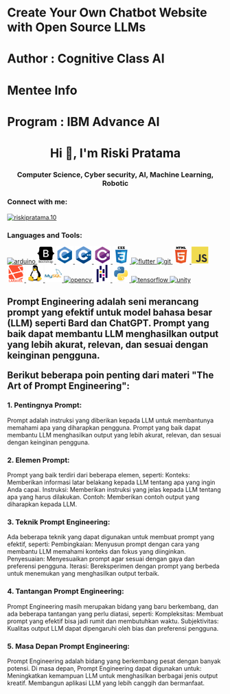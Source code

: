 # Create Your Own Chatbot Website with Open Source LLMs
# Author : Cognitive Class AI
# Mentee Info
# Program : IBM Advance AI

<h1 align="center">Hi 👋, I'm Riski Pratama</h1>
<h3 align="center">Computer Science, Cyber security, AI, Machine Learning, Robotic</h3>

<h3 align="left">Connect with me:</h3>
<p align="left">
<a href="https://instagram.com/riskipratama.10" target="blank"><img align="center" src="https://raw.githubusercontent.com/rahuldkjain/github-profile-readme-generator/master/src/images/icons/Social/instagram.svg" alt="riskipratama.10" height="30" width="40" /></a>
</p>

<h3 align="left">Languages and Tools:</h3>
<p align="left"> <a href="https://www.arduino.cc/" target="_blank" rel="noreferrer"> <img src="https://cdn.worldvectorlogo.com/logos/arduino-1.svg" alt="arduino" width="40" height="40"/> </a> <a href="https://getbootstrap.com" target="_blank" rel="noreferrer"> <img src="https://raw.githubusercontent.com/devicons/devicon/master/icons/bootstrap/bootstrap-plain-wordmark.svg" alt="bootstrap" width="40" height="40"/> </a> <a href="https://www.cprogramming.com/" target="_blank" rel="noreferrer"> <img src="https://raw.githubusercontent.com/devicons/devicon/master/icons/c/c-original.svg" alt="c" width="40" height="40"/> </a> <a href="https://www.w3schools.com/cpp/" target="_blank" rel="noreferrer"> <img src="https://raw.githubusercontent.com/devicons/devicon/master/icons/cplusplus/cplusplus-original.svg" alt="cplusplus" width="40" height="40"/> </a> <a href="https://www.w3schools.com/cs/" target="_blank" rel="noreferrer"> <img src="https://raw.githubusercontent.com/devicons/devicon/master/icons/csharp/csharp-original.svg" alt="csharp" width="40" height="40"/> </a> <a href="https://www.w3schools.com/css/" target="_blank" rel="noreferrer"> <img src="https://raw.githubusercontent.com/devicons/devicon/master/icons/css3/css3-original-wordmark.svg" alt="css3" width="40" height="40"/> </a> <a href="https://flutter.dev" target="_blank" rel="noreferrer"> <img src="https://www.vectorlogo.zone/logos/flutterio/flutterio-icon.svg" alt="flutter" width="40" height="40"/> </a> <a href="https://git-scm.com/" target="_blank" rel="noreferrer"> <img src="https://www.vectorlogo.zone/logos/git-scm/git-scm-icon.svg" alt="git" width="40" height="40"/> </a> <a href="https://www.w3.org/html/" target="_blank" rel="noreferrer"> <img src="https://raw.githubusercontent.com/devicons/devicon/master/icons/html5/html5-original-wordmark.svg" alt="html5" width="40" height="40"/> </a> <a href="https://developer.mozilla.org/en-US/docs/Web/JavaScript" target="_blank" rel="noreferrer"> <img src="https://raw.githubusercontent.com/devicons/devicon/master/icons/javascript/javascript-original.svg" alt="javascript" width="40" height="40"/> </a> <a href="https://laravel.com/" target="_blank" rel="noreferrer"> <img src="https://raw.githubusercontent.com/devicons/devicon/master/icons/laravel/laravel-plain-wordmark.svg" alt="laravel" width="40" height="40"/> </a> <a href="https://www.linux.org/" target="_blank" rel="noreferrer"> <img src="https://raw.githubusercontent.com/devicons/devicon/master/icons/linux/linux-original.svg" alt="linux" width="40" height="40"/> </a> <a href="https://www.mysql.com/" target="_blank" rel="noreferrer"> <img src="https://raw.githubusercontent.com/devicons/devicon/master/icons/mysql/mysql-original-wordmark.svg" alt="mysql" width="40" height="40"/> </a> <a href="https://opencv.org/" target="_blank" rel="noreferrer"> <img src="https://www.vectorlogo.zone/logos/opencv/opencv-icon.svg" alt="opencv" width="40" height="40"/> </a> <a href="https://pandas.pydata.org/" target="_blank" rel="noreferrer"> <img src="https://raw.githubusercontent.com/devicons/devicon/2ae2a900d2f041da66e950e4d48052658d850630/icons/pandas/pandas-original.svg" alt="pandas" width="40" height="40"/> </a> <a href="https://www.python.org" target="_blank" rel="noreferrer"> <img src="https://raw.githubusercontent.com/devicons/devicon/master/icons/python/python-original.svg" alt="python" width="40" height="40"/> </a> <a href="https://www.tensorflow.org" target="_blank" rel="noreferrer"> <img src="https://www.vectorlogo.zone/logos/tensorflow/tensorflow-icon.svg" alt="tensorflow" width="40" height="40"/> </a> <a href="https://unity.com/" target="_blank" rel="noreferrer"> <img src="https://www.vectorlogo.zone/logos/unity3d/unity3d-icon.svg" alt="unity" width="40" height="40"/> </a> </p>


<h2>Prompt Engineering adalah seni merancang prompt yang efektif untuk model bahasa besar (LLM) seperti Bard dan ChatGPT. Prompt yang baik dapat membantu LLM menghasilkan output yang lebih akurat, relevan, dan sesuai dengan keinginan pengguna.

Berikut beberapa poin penting dari materi "The Art of Prompt Engineering":</h2>

<h3>1. Pentingnya Prompt:</h3>
Prompt adalah instruksi yang diberikan kepada LLM untuk membantunya memahami apa yang diharapkan pengguna.
Prompt yang baik dapat membantu LLM menghasilkan output yang lebih akurat, relevan, dan sesuai dengan keinginan pengguna.

<h3>2. Elemen Prompt:</h3>
Prompt yang baik terdiri dari beberapa elemen, seperti:
Konteks: Memberikan informasi latar belakang kepada LLM tentang apa yang ingin Anda capai.
Instruksi: Memberikan instruksi yang jelas kepada LLM tentang apa yang harus dilakukan.
Contoh: Memberikan contoh output yang diharapkan kepada LLM.

<h3>3. Teknik Prompt Engineering:</h3>
Ada beberapa teknik yang dapat digunakan untuk membuat prompt yang efektif, seperti:
Pembingkaian: Menyusun prompt dengan cara yang membantu LLM memahami konteks dan fokus yang diinginkan.
Penyesuaian: Menyesuaikan prompt agar sesuai dengan gaya dan preferensi pengguna.
Iterasi: Bereksperimen dengan prompt yang berbeda untuk menemukan yang menghasilkan output terbaik.

<h3>4. Tantangan Prompt Engineering:</h3>
Prompt Engineering masih merupakan bidang yang baru berkembang, dan ada beberapa tantangan yang perlu diatasi, seperti:
Kompleksitas: Membuat prompt yang efektif bisa jadi rumit dan membutuhkan waktu.
Subjektivitas: Kualitas output LLM dapat dipengaruhi oleh bias dan preferensi pengguna.

<h3>5. Masa Depan Prompt Engineering:</h3>
Prompt Engineering adalah bidang yang berkembang pesat dengan banyak potensi.
Di masa depan, Prompt Engineering dapat digunakan untuk:
Meningkatkan kemampuan LLM untuk menghasilkan berbagai jenis output kreatif.
Membangun aplikasi LLM yang lebih canggih dan bermanfaat.
